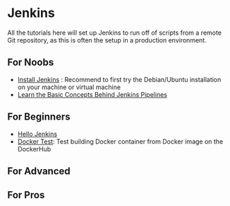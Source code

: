 # Jenkins
All the tutorials here will set up Jenkins to run off of scripts from a remote Git repository, as this is often the setup in a production environment. 

## For Noobs
  * [Install Jenkins](https://jenkins.io/doc/book/installing/) : Recommend to first try the Debian/Ubuntu installation on your machine or virtual machine
  * [Learn the Basic Concepts Behind Jenkins Pipelines](https://jenkins.io/doc/book/pipeline/)


## For Beginners
  * [Hello Jenkins](/Jenkins/helloJenkins)
  * [Docker Test](/Jenkins/dockertest): Test building Docker container from Docker image on the DockerHub

## For Advanced

## For Pros
